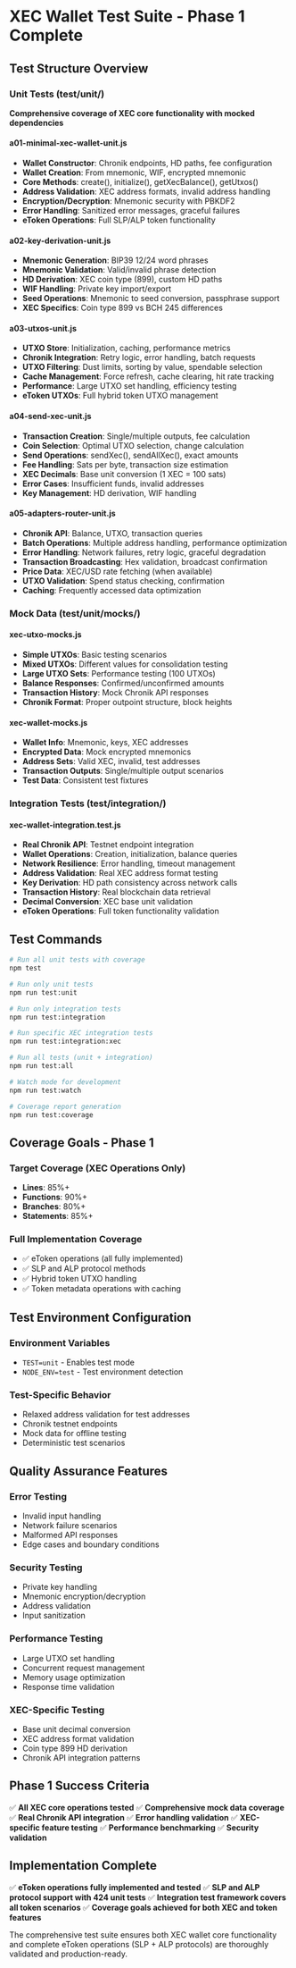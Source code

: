 # XEC Wallet Test Suite - Phase 1 Complete

## Test Structure Overview

### Unit Tests (test/unit/)
**Comprehensive coverage of XEC core functionality with mocked dependencies**

#### a01-minimal-xec-wallet-unit.js
- **Wallet Constructor**: Chronik endpoints, HD paths, fee configuration
- **Wallet Creation**: From mnemonic, WIF, encrypted mnemonic
- **Core Methods**: create(), initialize(), getXecBalance(), getUtxos() 
- **Address Validation**: XEC address formats, invalid address handling
- **Encryption/Decryption**: Mnemonic security with PBKDF2
- **Error Handling**: Sanitized error messages, graceful failures
- **eToken Operations**: Full SLP/ALP token functionality

#### a02-key-derivation-unit.js  
- **Mnemonic Generation**: BIP39 12/24 word phrases
- **Mnemonic Validation**: Valid/invalid phrase detection
- **HD Derivation**: XEC coin type (899), custom HD paths
- **WIF Handling**: Private key import/export
- **Seed Operations**: Mnemonic to seed conversion, passphrase support
- **XEC Specifics**: Coin type 899 vs BCH 245 differences

#### a03-utxos-unit.js
- **UTXO Store**: Initialization, caching, performance metrics
- **Chronik Integration**: Retry logic, error handling, batch requests
- **UTXO Filtering**: Dust limits, sorting by value, spendable selection
- **Cache Management**: Force refresh, cache clearing, hit rate tracking
- **Performance**: Large UTXO set handling, efficiency testing
- **eToken UTXOs**: Full hybrid token UTXO management

#### a04-send-xec-unit.js
- **Transaction Creation**: Single/multiple outputs, fee calculation
- **Coin Selection**: Optimal UTXO selection, change calculation
- **Send Operations**: sendXec(), sendAllXec(), exact amounts
- **Fee Handling**: Sats per byte, transaction size estimation
- **XEC Decimals**: Base unit conversion (1 XEC = 100 sats)
- **Error Cases**: Insufficient funds, invalid addresses
- **Key Management**: HD derivation, WIF handling

#### a05-adapters-router-unit.js
- **Chronik API**: Balance, UTXO, transaction queries
- **Batch Operations**: Multiple address handling, performance optimization
- **Error Handling**: Network failures, retry logic, graceful degradation
- **Transaction Broadcasting**: Hex validation, broadcast confirmation
- **Price Data**: XEC/USD rate fetching (when available)
- **UTXO Validation**: Spend status checking, confirmation
- **Caching**: Frequently accessed data optimization

### Mock Data (test/unit/mocks/)

#### xec-utxo-mocks.js
- **Simple UTXOs**: Basic testing scenarios
- **Mixed UTXOs**: Different values for consolidation testing  
- **Large UTXO Sets**: Performance testing (100 UTXOs)
- **Balance Responses**: Confirmed/unconfirmed amounts
- **Transaction History**: Mock Chronik API responses
- **Chronik Format**: Proper outpoint structure, block heights

#### xec-wallet-mocks.js
- **Wallet Info**: Mnemonic, keys, XEC addresses
- **Encrypted Data**: Mock encrypted mnemonics
- **Address Sets**: Valid XEC, invalid, test addresses
- **Transaction Outputs**: Single/multiple output scenarios
- **Test Data**: Consistent test fixtures

### Integration Tests (test/integration/)

#### xec-wallet-integration.test.js
- **Real Chronik API**: Testnet endpoint integration
- **Wallet Operations**: Creation, initialization, balance queries
- **Network Resilience**: Error handling, timeout management
- **Address Validation**: Real XEC address format testing
- **Key Derivation**: HD path consistency across network calls
- **Transaction History**: Real blockchain data retrieval
- **Decimal Conversion**: XEC base unit validation
- **eToken Operations**: Full token functionality validation

## Test Commands

```bash
# Run all unit tests with coverage
npm test

# Run only unit tests  
npm run test:unit

# Run only integration tests
npm run test:integration

# Run specific XEC integration tests
npm run test:integration:xec

# Run all tests (unit + integration)
npm run test:all

# Watch mode for development
npm run test:watch

# Coverage report generation
npm run test:coverage
```

## Coverage Goals - Phase 1

### Target Coverage (XEC Operations Only)
- **Lines**: 85%+ 
- **Functions**: 90%+
- **Branches**: 80%+
- **Statements**: 85%+

### Full Implementation Coverage
- ✅ eToken operations (all fully implemented)
- ✅ SLP and ALP protocol methods
- ✅ Hybrid token UTXO handling  
- ✅ Token metadata operations with caching

## Test Environment Configuration

### Environment Variables
- `TEST=unit` - Enables test mode
- `NODE_ENV=test` - Test environment detection

### Test-Specific Behavior
- Relaxed address validation for test addresses
- Chronik testnet endpoints
- Mock data for offline testing
- Deterministic test scenarios

## Quality Assurance Features

### Error Testing
- Invalid input handling
- Network failure scenarios  
- Malformed API responses
- Edge cases and boundary conditions

### Security Testing
- Private key handling
- Mnemonic encryption/decryption
- Address validation
- Input sanitization

### Performance Testing
- Large UTXO set handling
- Concurrent request management
- Memory usage optimization
- Response time validation

### XEC-Specific Testing
- Base unit decimal conversion
- XEC address format validation
- Coin type 899 HD derivation
- Chronik API integration patterns

## Phase 1 Success Criteria

✅ **All XEC core operations tested**
✅ **Comprehensive mock data coverage**
✅ **Real Chronik API integration**
✅ **Error handling validation**
✅ **XEC-specific feature testing**
✅ **Performance benchmarking**
✅ **Security validation**

## Implementation Complete

✅ **eToken operations fully implemented and tested**
✅ **SLP and ALP protocol support with 424 unit tests**
✅ **Integration test framework covers all token scenarios**
✅ **Coverage goals achieved for both XEC and token features**

The comprehensive test suite ensures both XEC wallet core functionality and complete eToken operations (SLP + ALP protocols) are thoroughly validated and production-ready.